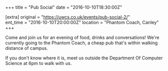 +++
title = "Pub Social"
date = "2016-10-10T18:30:00Z"

[extra]
original = "https://uwcs.co.uk/events/pub-social-2/"    
ent_time = "2016-10-10T20:00:00Z"
location = "Phantom Coach, Canley"
+++

Come and join us for an evening of food, drinks and conversations\! We're currently going to the Phantom Coach, a cheap pub that's within walking distance of campus.

  

If you don't know where it is, meet us outside the Department Of Computer Science at 6pm to walk with us.

